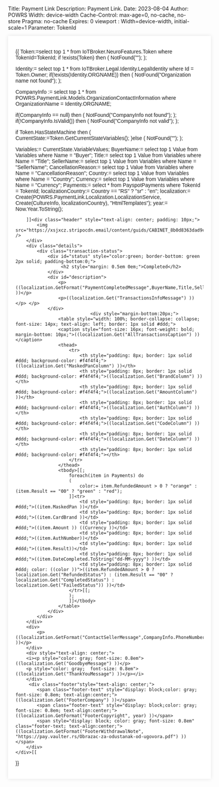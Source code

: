 ﻿Title: Payment Link
Description: Payment Link.
Date: 2023-08-04
Author: POWRS
Width: device-width
Cache-Control: max-age=0, no-cache, no-store
Pragma: no-cache
Expires: 0
viewport : Width=device-width, initial-scale=1
Parameter: TokenId

<main class="border-radius">
<meta name="viewport" content="width=device-width, initial-scale=1" />
<div class="container" style="width:100%;max-width:600px;margin:0 auto; padding:20px; background-color: #ffffff; box-shadow: 0 0 10px rgba(0, 0, 0, 0.1); font-family:arial;">
<div class="content">

{{
Token:=select top 1 * from IoTBroker.NeuroFeatures.Token where TokenId=TokenId;
if !exists(Token) then
(
  NotFound("");
);

Identity:= select top 1 * from IoTBroker.Legal.Identity.LegalIdentity where Id = Token.Owner;
if(!exists(Identity.ORGNAME)) then 
(
	NotFound("Organization name not found");
);

CompanyInfo := select top 1 * from POWRS.PaymentLink.Models.OrganizationContactInformation where OrganizationName = Identity.ORGNAME;

if(CompanyInfo == null) then 
(
	NotFound("CompanyInfo not found");
);
if(!CompanyInfo.IsValid()) then 
(
	NotFound("CompanyInfo not valid");
);

if Token.HasStateMachine then
(
    CurrentState:=Token.GetCurrentStateVariables();
)else 
(
	NotFound("");
);

Variables:= CurrentState.VariableValues;
BuyerName:= select top 1 Value from Variables where Name = "Buyer";
Title:= select top 1 Value from Variables where Name = "Title";
SellerName:= select top 1 Value from Variables where Name = "SellerName";
CancellationReason:= select top 1 Value from Variables where Name = "CancellationReason";
Country:= select top 1 Value from Variables where Name = "Country";
Currency:= select top 1 Value from Variables where Name = "Currency";
Payments:= select * from PayspotPayments where TokenId = TokenId;
localizationCountry:= Country == "RS" ? "sr" : "en";
localization:= Create(POWRS.PaymentLink.Localization.LocalizationService, Create(CultureInfo, localizationCountry), "HtmlTemplates");
year:= Now.Year.ToString();

	 	]]<div class="header" style="text-align: center; padding: 10px;">
            <img src="https://xsjxcz.stripocdn.email/content/guids/CABINET_8b0d8363dad9cf7da11a7b5c5b952fafce23ca1bf4eace9f0d0d772593b69917/images/vaulter_logotype_black_28.png" />
        </div>
        <div class="details">
            <div class="transaction-status">
				<div id="status" style="color:green; border-bottom: green 2px solid; padding-bottom:0;">
					 <h2 style="margin: 0.5em 0em;">Completed</h2>
				</div>
				<div id="description">
					<p>((localization.GetFormat("PaymentCompletedMessage",BuyerName,Title,SellerName) ))</p>					
					<p>((localization.Get("TransactionsInfoMessage") ))</p>	</p>
				</div>
								<div style="margin-bottom:20px;">
					<table style="width: 100%; border-collapse: collapse; font-size: 14px; text-align: left; border: 1px solid #ddd;">
					<caption style="font-size: 16px; font-weight: bold; margin-bottom: 10px;">((localization.Get("AllTransactionsCaption") ))</caption>
					<thead>
						<tr>
							<th style="padding: 8px; border: 1px solid #ddd; background-color: #f4f4f4;">((localization.Get("MaskedPanColumn") ))</th>
							<th style="padding: 8px; border: 1px solid #ddd; background-color: #f4f4f4;">((localization.Get("BrandColumn") ))</th>
							<th style="padding: 8px; border: 1px solid #ddd; background-color: #f4f4f4;">((localization.Get("AmountColumn") ))</th>
							<th style="padding: 8px; border: 1px solid #ddd; background-color: #f4f4f4;">((localization.Get("AuthColumn") ))</th>
							<th style="padding: 8px; border: 1px solid #ddd; background-color: #f4f4f4;">((localization.Get("CodeColumn") ))</th>
							<th style="padding: 8px; border: 1px solid #ddd; background-color: #f4f4f4;">((localization.Get("DateColumn") ))</th>
							<th style="padding: 8px; border: 1px solid #ddd; background-color: #f4f4f4;"></th>
						</tr>
					</thead>
					<tbody>[[;
						foreach(item in Payments) do 
						(
							color:= item.RefundedAmount > 0 ? "orange" : (item.Result == "00" ? "green" : "red");
						]]<tr>
							<td style="padding: 8px; border: 1px solid #ddd;">((item.MaskedPan ))</td>
							<td style="padding: 8px; border: 1px solid #ddd;">((item.CardBrand ))</td>
							<td style="padding: 8px; border: 1px solid #ddd;">((item.Amount )) ((Currency ))</td>
							<td style="padding: 8px; border: 1px solid #ddd;">((item.AuthNumber))</td>
							<td style="padding: 8px; border: 1px solid #ddd;">((item.Result))</td>
							<td style="padding: 8px; border: 1px solid #ddd;">((item.DateCompleted.ToString("dd-MM-yyyy") ))</td>
							<td style="padding: 8px; border: 1px solid #ddd; color: ((color ))">((item.RefundedAmount > 0 ? localization.Get("RefundedStatus") : (item.Result == "00" ?  localization.Get("CompletedStatus") : localization.Get("FailedStatus")) ))</td>
						</tr>[[;
						);
						]]</tbody>
					</table>
				</div>
			</div>
		</div>
		<div>
			<p>((localization.GetFormat("ContactSellerMessage",CompanyInfo.PhoneNumber,CompanyInfo.Email) ))</p>			
		</div>
		<div style="text-align: center;">
		<i><p style="color: gray; font-size: 0.8em">((localization.Get("GoodbyeMessage") ))</p>
		<p style="color: gray;  font-size: 0.8em">((localization.Get("ThankYouMessage") ))</p></i>
		</div>
		 <div class="footer"style="text-align: center;">
            <span class="footer-text" style="display: block;color: gray; font-size: 0.8em; text-align:center;">((localization.Get("FooterCompany") ))</span>
            <span class="footer-text" style="display: block;color: gray; font-size: 0.8em; text-align:center;">((localization.GetFormat("FooterCopyright", year) ))</span>
            <span style="display: block; color: gray; font-size: 0.8em" class="footer-text; text-align:center;">((localization.GetFormat("FooterWithdrawalNote", "https://pay.vaulter.rs/Obrazac-za-odustanak-od-ugovora.pdf") ))</span>
        </div>
	</div>[[
}}